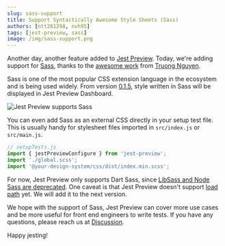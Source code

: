 ```yaml
---
slug: sass-support
title: Support Syntactically Awesome Style Sheets (Sass)
authors: [ntt261298, nvh95]
tags: [jest-preview, sass]
image: /img/sass-support.png
---
```


Another day, another feature added to [Jest Preview](https://www.npmjs.com/package/jest-preview). Today, we're adding support for [Sass](https://sass-lang.com/), thanks to the [awesome work](https://github.com/nvh95/jest-preview/pull/52) from [Truong Nguyen](https://github.com/ntt261298).

Sass is one of the most popular CSS extension language in the ecosystem and is being used widely. From version [0.1.5](https://github.com/nvh95/jest-preview/releases/tag/v0.1.5), style written in Sass will be displayed in Jest Preview Dashboard.

<!--truncate-->

![Jest Preview supports Sass](./jest-preview-supports-sass.png)

You can even add Sass as an external CSS directly in your setup test file. This is usually handy for stylesheet files imported in `src/index.js` or `src/main.js`.

```js
// setupTests.js
import { jestPreviewConfigure } from 'jest-preview';
import './global.scss';
import '@your-design-system/css/dist/index.min.scss';
```

For now, Jest Preview only supports Dart Sass, since [LibSass and Node Sass are deprecated](https://sass-lang.com/blog/libsass-is-deprecated). One caveat is that Jest Preview doesn't support [load path](https://sass-lang.com/documentation/cli/dart-sass#load-path) yet. We will add it to the next version.

We hope with the support of Sass, Jest Preview can cover more use cases and be more useful for front end engineers to write tests. If you have any questions, please reach us at [Discussion](https://github.com/nvh95/jest-preview/discussions).

Happy jesting!
